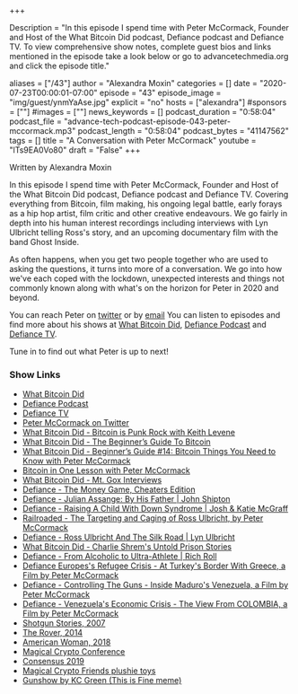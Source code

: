 +++

Description = "In this episode I spend time with Peter McCormack, Founder and Host of the What Bitcoin Did podcast, Defiance podcast and Defiance TV. To view comprehensive show notes, complete guest bios and links mentioned in the episode take a look below or go to advancetechmedia.org and click the episode title."

aliases = ["/43"]
author = "Alexandra Moxin"
categories = []
date = "2020-07-23T00:00:01-07:00"
episode = "43"
episode_image = "img/guest/ynmYaAse.jpg"
explicit = "no"
hosts = ["alexandra"]
#sponsors = [""]
#images = [""]
news_keywords = []
podcast_duration = "0:58:04"
podcast_file = "advance-tech-podcast-episode-043-peter-mccormack.mp3"
podcast_length = "0:58:04"
podcast_bytes = "41147562"
tags = []
title = "A Conversation with Peter McCormack"
youtube = "lTs9EA0Vo80"
draft = "False"
+++

Written by Alexandra Moxin

In this episode I spend time with Peter McCormack, Founder and Host of the What Bitcoin Did podcast, Defiance podcast and Defiance TV. Covering everything from Bitcoin, film making, his ongoing legal battle, early forays as a hip hop artist, film critic and other creative endeavours. We go fairly in depth into his human interest recordings including interviews with Lyn Ulbricht telling Ross's story, and an upcoming documentary film with the band Ghost Inside.

As often happens, when you get two people together who are used to asking the questions, it turns into more of a conversation. We go into how we've each coped with the lockdown, unexpected interests and things not commonly known along with what's on the horizon for Peter in 2020 and beyond.

You can reach Peter on [twitter](https://twitter.com/PeterMcCormack) or by [email](mailto:hello@whatbitcoindid.com) You can listen to episodes and find more about his shows at [What Bitcoin Did](https://www.whatbitcoindid.com/), [Defiance Podcast](https://www.defiance.news/) and [Defiance TV](https://www.youtube.com/channel/UCP7Zb9yHDHdjqcdYQUvxUGA).

Tune in to find out what Peter is up to next! 

### Show Links

* [What Bitcoin Did](https://www.whatbitcoindid.com/home)
* [Defiance Podcast](https://www.defiance.news/)
* [Defiance TV](https://www.youtube.com/channel/UCP7Zb9yHDHdjqcdYQUvxUGA)
* [Peter McCormack on Twitter](https://twitter.com/PeterMcCormack)
* [What Bitcoin Did - Bitcoin is Punk Rock with Keith Levene](https://www.whatbitcoindid.com/podcast/bitcoin-is-punk-rock-with-keith-levene)
* [What Bitcoin Did - The Beginner’s Guide To Bitcoin](https://www.whatbitcoindid.com/the-beginners-guide-to-bitcoin)
* [What Bitcoin Did - Beginner’s Guide #14: Bitcoin Things You Need to Know with Peter McCormack](https://www.whatbitcoindid.com/podcast/the-beginners-guide-to-bitcoin-part-14-bitcoin-things-you-need-to-know-with-peter-mccormack)
* [Bitcoin in One Lesson with Peter McCormack](https://www.whatbitcoindid.com/podcast/bitcoin-in-one-lesson)
* [What Bitcoin Did - Mt. Gox Interviews](https://www.whatbitcoindid.com/mtgox-interviews)
* [Defiance - The Money Game, Cheaters Edition](https://www.defiance.news/podcast/the-money-game-cheaters-edition)
* [Defiance - Julian Assange: By His Father | John Shipton](https://www.defiance.news/podcast/julian-assange-by-his-father-john-shipton)
* [Defiance - Raising A Child With Down Syndrome | Josh & Katie McGraff](https://www.defiance.news/podcast/raising-a-child-with-down-syndrome-josh-katie-mcgruff)
* [Railroaded - The Targeting and Caging of Ross Ulbricht, by Peter McCormack](https://www.whatbitcoindid.com/silk-road)
* [Defiance - Ross Ulbricht And The Silk Road | Lyn Ulbricht](https://www.defiance.news/podcast/ross-ulbricht-and-the-silk-road-lyn-ulbricht)
* [What Bitcoin Did - Charlie Shrem's Untold Prison Stories](https://www.whatbitcoindid.com/podcast/charlie-shrems-untold-prison-stories)
* [Defiance - From Alcoholic to Ultra-Athlete | Rich Roll](https://www.defiance.news/podcast/from-alcoholic-to-ultra-athlete-rich-roll)
* [Defiance Europes's Refugee Crisis - At Turkey's Border With Greece, a Film by Peter McCormack](https://www.defiance.news/films/preparing-for-venezuela-defiance-in-colombia-hd8hb-7w8dm)
* [Defiance - Controlling The Guns - Inside Maduro's Venezuela, a Film by Peter McCormack](https://www.defiance.news/films/preparing-for-venezuela-defiance-in-colombia-hd8hb)
* [Defiance - Venezuela's Economic Crisis - The View From COLOMBIA, a Film by Peter McCormack](https://www.defiance.news/films/venezuelas-economic-crisis-the-view-from-colombia)
* [Shotgun Stories, 2007](https://www.imdb.com/title/tt0952682/)
* [The Rover, 2014](https://www.imdb.com/title/tt2345737/)
* [American Woman, 2018](https://www.imdb.com/title/tt4465572/)
* [Magical Crypto Conference](https://www.magicalcryptoconference.com/2021-nyc)
* [Consensus 2019](https://www.coindesk.com/events/consensus-2019)
* [Magical Crypto Friends plushie toys](https://www.magicalcryptofriends.com/store/list/all)
* [Gunshow by KC Green (This is Fine meme)](http://gunshowcomic.com/648)